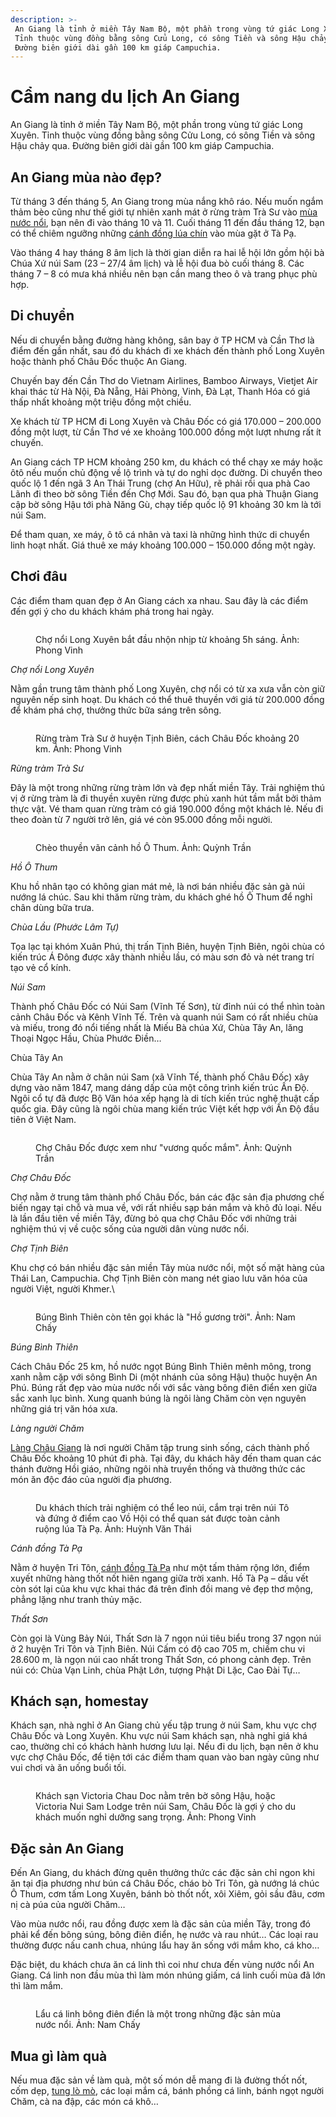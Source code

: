 ```yaml
---
description: >-
 An Giang là tỉnh ở miền Tây Nam Bộ, một phần trong vùng tứ giác Long Xuyên.
 Tỉnh thuộc vùng đồng bằng sông Cửu Long, có sông Tiền và sông Hậu chảy qua.
 Đường biên giới dài gần 100 km giáp Campuchia.
---
```


# Cẩm nang du lịch An Giang

An Giang là tỉnh ở miền Tây Nam Bộ, một phần trong vùng tứ giác Long Xuyên. Tỉnh thuộc vùng đồng bằng sông Cửu Long, có sông Tiền và sông Hậu chảy qua. Đường biên giới dài gần 100 km giáp Campuchia.

## An Giang mùa nào đẹp?

Từ tháng 3 đến tháng 5, An Giang trong mùa nắng khô ráo. Nếu muốn ngắm thảm bèo cũng như thế giới tự nhiên xanh mát ở rừng tràm Trà Sư vào [mùa nước nổi](https://vnexpress.net/mua-nuoc-noi-o-an-giang-4368383), bạn nên đi vào tháng 10 và 11. Cuối tháng 11 đến đầu tháng 12, bạn có thể chiêm ngưỡng những [cánh đồng lúa chín](https://vnexpress.net/canh-dong-ta-pa-mua-lua-chin-4394060) vào mùa gặt ở Tà Pạ.

Vào tháng 4 hay tháng 8 âm lịch là thời gian diễn ra hai lễ hội lớn gồm hội bà Chúa Xứ núi Sam (23 – 27/4 âm lịch) và lễ hội đua bò cuối tháng 8. Các tháng 7 – 8 có mưa khá nhiều nên bạn cần mang theo ô và trang phục phù hợp.

## Di chuyển

Nếu di chuyển bằng đường hàng không, sân bay ở TP HCM và Cần Thơ là điểm đến gần nhất, sau đó du khách đi xe khách đến thành phố Long Xuyên hoặc thành phố Châu Đốc thuộc An Giang.

Chuyến bay đến Cần Thơ do Vietnam Airlines, Bamboo Airways, Vietjet Air khai thác từ Hà Nội, Đà Nẵng, Hải Phòng, Vinh, Đà Lạt, Thanh Hóa có giá thấp nhất khoảng một triệu đồng một chiều.

Xe khách từ TP HCM đi Long Xuyên và Châu Đốc có giá 170.000 – 200.000 đồng một lượt, từ Cần Thơ vé xe khoảng 100.000 đồng một lượt nhưng rất ít chuyến.

An Giang cách TP HCM khoảng 250 km, du khách có thể chạy xe máy hoặc ôtô nếu muốn chủ động về lộ trình và tự do nghỉ dọc đường. Di chuyển theo quốc lộ 1 đến ngã 3 An Thái Trung (chợ An Hữu), rẽ phải rồi qua phà Cao Lãnh đi theo bờ sông Tiền đến Chợ Mới. Sau đó, bạn qua phà Thuận Giang cập bờ sông Hậu tới phà Năng Gù, chạy tiếp quốc lộ 91 khoảng 30 km là tới núi Sam.

Để tham quan, xe máy, ô tô cá nhân và taxi là những hình thức di chuyển linh hoạt nhất. Giá thuê xe máy khoảng 100.000 – 150.000 đồng một ngày.

## Chơi đâu

Các điểm tham quan đẹp ở An Giang cách xa nhau. Sau đây là các điểm đến gợi ý cho du khách khám phá trong hai ngày.

<figure><img src="https://i1-dulich.vnecdn.net/2022/03/30/cho-noi-Long-Xuyen-1-5086-1648633991.jpg?w=0&#x26;h=0&#x26;q=100&#x26;dpr=1&#x26;fit=crop&#x26;s=V-agTgG4gcAdRkWWzz9cXw" alt=""><figcaption><p>Chợ nổi Long Xuyên bắt đầu nhộn nhịp từ khoảng 5h sáng. Ảnh: Phong Vinh</p></figcaption></figure>

_Chợ nổi Long Xuyên_

Nằm gần trung tâm thành phố Long Xuyên, chợ nổi có từ xa xưa vẫn còn giữ nguyên nếp sinh hoạt. Du khách có thể thuê thuyền với giá từ 200.000 đồng để khám phá chợ, thưởng thức bữa sáng trên sông.

<figure><img src="https://i1-dulich.vnecdn.net/2022/03/30/rung-tram-Tra-Sua-5516-1648633991.jpg?w=0&#x26;h=0&#x26;q=100&#x26;dpr=1&#x26;fit=crop&#x26;s=xMYEU_9CA891giLDNBTIIA" alt=""><figcaption><p>Rừng tràm Trà Sư ở huyện Tịnh Biên, cách Châu Đốc khoảng 20 km. Ảnh: Phong Vinh</p></figcaption></figure>

_Rừng tràm Trà Sư_

Đây là một trong những rừng tràm lớn và đẹp nhất miền Tây. Trải nghiệm thú vị ở rừng tràm là đi thuyền xuyên rừng được phủ xanh hút tầm mắt bởi thảm thực vật. Vé tham quan rừng tràm có giá 190.000 đồng một khách lẻ. Nếu đi theo đoàn từ 7 người trở lên, giá vé còn 95.000 đồng mỗi người.

<figure><img src="https://i1-dulich.vnecdn.net/2022/03/30/ho-o-thum-An-Giang-2-8257-1648633991.jpg?w=0&#x26;h=0&#x26;q=100&#x26;dpr=1&#x26;fit=crop&#x26;s=-TdGY1xWGB2j-5mrmHDQbw" alt=""><figcaption><p>Chèo thuyền vãn cảnh hồ Ô Thum. Ảnh: Quỳnh Trần</p></figcaption></figure>

_Hồ Ô Thum_

Khu hồ nhân tạo có không gian mát mẻ, là nơi bán nhiều đặc sản gà núi nướng lá chúc. Sau khi thăm rừng tràm, du khách ghé hồ Ô Thum để nghỉ chân dùng bữa trưa.

_Chùa Lầu (Phước Lâm Tự)_

Tọa lạc tại khóm Xuân Phú, thị trấn Tịnh Biên, huyện Tịnh Biên, ngôi chùa có kiến trúc Á Đông được xây thành nhiều lầu, có màu sơn đỏ và nét trang trí tạo vẻ cổ kính.

_Núi Sam_

Thành phố Châu Đốc có Núi Sam (Vĩnh Tế Sơn), từ đỉnh núi có thể nhìn toàn cảnh Châu Đốc và Kênh Vĩnh Tế. Trên và quanh núi Sam có rất nhiều chùa và miếu, trong đó nổi tiếng nhất là Miếu Bà chúa Xứ, Chùa Tây An, lăng Thoại Ngọc Hầu, Chùa Phước Điền…

Chùa Tây An

Chùa Tây An nằm ở chân núi Sam (xã Vĩnh Tế, thành phố Châu Đốc) xây dựng vào năm 1847, mang dáng dấp của một công trình kiến trúc Ấn Độ. Ngôi cổ tự đã được Bộ Văn hóa xếp hạng là di tích kiến trúc nghệ thuật cấp quốc gia. Đây cũng là ngôi chùa mang kiến trúc Việt kết hợp với Ấn Độ đầu tiên ở Việt Nam.

<figure><img src="https://i1-dulich.vnecdn.net/2022/03/30/cho-Chau-Doc-An-Giang-3457-1648633991.jpg?w=0&#x26;h=0&#x26;q=100&#x26;dpr=1&#x26;fit=crop&#x26;s=1wvafINT70DWS2LiHCxp0g" alt=""><figcaption><p>Chợ Châu Đốc được xem như "vương quốc mắm". Ảnh: Quỳnh Trần</p></figcaption></figure>

_Chợ Châu Đốc_

Chợ nằm ở trung tâm thành phố Châu Đốc, bán các đặc sản địa phương chế biến ngay tại chỗ và mua về, với rất nhiều sạp bán mắm và khô đủ loại. Nếu là lần đầu tiên về miền Tây, đừng bỏ qua chợ Châu Đốc với những trải nghiệm thú vị về cuộc sống của người dân vùng nước nổi.

_Chợ Tịnh Biên_

Khu chợ có bán nhiều đặc sản miền Tây mùa nước nổi, một số mặt hàng của Thái Lan, Campuchia. Chợ Tịnh Biên còn mang nét giao lưu văn hóa của người Việt, người Khmer.\

<figure><img src="https://i1-dulich.vnecdn.net/2022/03/30/bung-binh-thien-An-Giang-1-1653-1648633991.jpg?w=0&#x26;h=0&#x26;q=100&#x26;dpr=1&#x26;fit=crop&#x26;s=uvynCsROJ5E5uay3dvQtug" alt=""><figcaption><p>Búng Bình Thiên còn tên gọi khác là "Hồ gương trời". Ảnh: Nam Chấy</p></figcaption></figure>

_Búng Bình Thiên_

Cách Châu Đốc 25 km, hồ nước ngọt Búng Bình Thiên mênh mông, trong xanh nằm cặp với sông Bình Di (một nhánh của sông Hậu) thuộc huyện An Phú. Búng rất đẹp vào mùa nước nổi với sắc vàng bông điên điển xen giữa sắc xanh lục bình. Xung quanh búng là ngôi làng Chăm còn vẹn nguyên những giá trị văn hóa xưa.

_Làng người Chăm_

[Làng Châu Giang](https://vnexpress.net/nhung-thanh-duong-hoi-giao-o-an-giang-3296053) là nơi người Chăm tập trung sinh sống, cách thành phố Châu Đốc khoảng 10 phút đi phà. Tại đây, du khách hãy đến tham quan các thánh đường Hồi giáo, những ngôi nhà truyền thống và thưởng thức các món ăn độc đáo của người địa phương.

<figure><img src="https://i1-dulich.vnecdn.net/2022/03/30/Ta-Pa-An-Giang-8780-1648633991.jpg?w=0&#x26;h=0&#x26;q=100&#x26;dpr=1&#x26;fit=crop&#x26;s=cdl7RV9csdy8LKnIHzZkYg" alt=""><figcaption><p>Du khách thích trải nghiệm có thể leo núi, cắm trại trên núi Tô và đứng ở điểm cao Vồ Hội có thể quan sát được toàn cảnh ruộng lúa Tà Pạ. Ảnh: Huỳnh Văn Thái</p></figcaption></figure>

_Cánh đồng Tà Pạ_

Nằm ở huyện Tri Tôn, [cánh đồng Tà Pạ](https://vnexpress.net/buc-hoa-dong-que-ta-pa-nhin-tu-tren-cao-4019512) như một tấm thảm rộng lớn, điểm xuyết những hàng thốt nốt hiên ngang giữa trời xanh. Hồ Tà Pạ – dấu vết còn sót lại của khu vực khai thác đá trên đỉnh đồi mang vẻ đẹp thơ mộng, phẳng lặng như tranh thủy mặc.

_Thất Sơn_

Còn gọi là Vùng Bảy Núi, Thất Sơn là 7 ngọn núi tiêu biểu trong 37 ngọn núi ở 2 huyện Tri Tôn và Tịnh Biên. Núi Cấm có độ cao 705 m, chiếm chu vi 28.600 m, là ngọn núi cao nhất trong Thất Sơn, có phong cảnh đẹp. Trên núi có: Chùa Vạn Linh, chùa Phật Lớn, tượng Phật Di Lặc, Cao Đài Tự…

## Khách sạn, homestay

Khách sạn, nhà nghỉ ở An Giang chủ yếu tập trung ở núi Sam, khu vực chợ Châu Đốc và Long Xuyên. Khu vực núi Sam khách sạn, nhà nghỉ giá khá cao, thường chỉ có khách hành hương lưu lại. Nếu đi du lịch, bạn nên ở khu vực chợ Châu Đốc, để tiện tới các điểm tham quan vào ban ngày cũng như vui chơi và ăn uống buổi tối.

<figure><img src="https://i1-dulich.vnecdn.net/2022/03/30/khach-san-An-Giang-3571-1648633991.jpg?w=0&#x26;h=0&#x26;q=100&#x26;dpr=1&#x26;fit=crop&#x26;s=ur_A2DBQXAzSDLc8ZhaN0A" alt=""><figcaption><p>Khách sạn Victoria Chau Doc nằm trên bờ sông Hậu, hoặc Victoria Nui Sam Lodge trên núi Sam, Châu Đốc là gợi ý cho du khách muốn nghỉ dưỡng sang trọng. Ảnh: Phong Vinh</p></figcaption></figure>

## Đặc sản An Giang

Đến An Giang, du khách đừng quên thưởng thức các đặc sản chỉ ngon khi ăn tại địa phương như bún cá Châu Đốc, cháo bò Tri Tôn, gà nướng lá chúc Ô Thum, cơm tấm Long Xuyên, bánh bò thốt nốt, xôi Xiêm, gỏi sầu đâu, cơm nị cà púa của người Chăm…

Vào mùa nước nổi, rau đồng được xem là đặc sản của miền Tây, trong đó phải kể đến bông súng, bông điên điển, hẹ nước và rau nhút… Các loại rau thường được nấu canh chua, nhúng lẩu hay ăn sống với mắm kho, cá kho…

Đặc biệt, du khách chưa ăn cá linh thì coi như chưa đến vùng nước nổi An Giang. Cá linh non đầu mùa thì làm món nhúng giấm, cá linh cuối mùa đã lớn thì làm mắm.

<figure><img src="https://i1-dulich.vnecdn.net/2022/03/30/lau-bong-dien-dien-5086-1648633991.jpg?w=0&#x26;h=0&#x26;q=100&#x26;dpr=1&#x26;fit=crop&#x26;s=30Z0-J3NAnHyTpAtueKNdw" alt=""><figcaption><p>Lẩu cá linh bông điên điển là một trong những đặc sản mùa nước nổi. Ảnh: Nam Chấy</p></figcaption></figure>

## Mua gì làm quà

Nếu mua đặc sản về làm quà, một số món dễ mang đi là đường thốt nốt, cốm dẹp, [tung lò mò](https://vnexpress.net/tung-lo-mo-dac-san-nguoi-cham-chau-doc-2923147), các loại mắm cá, bánh phồng cá linh, bánh ngọt người Chăm, cà na đập, các món cá khô…
